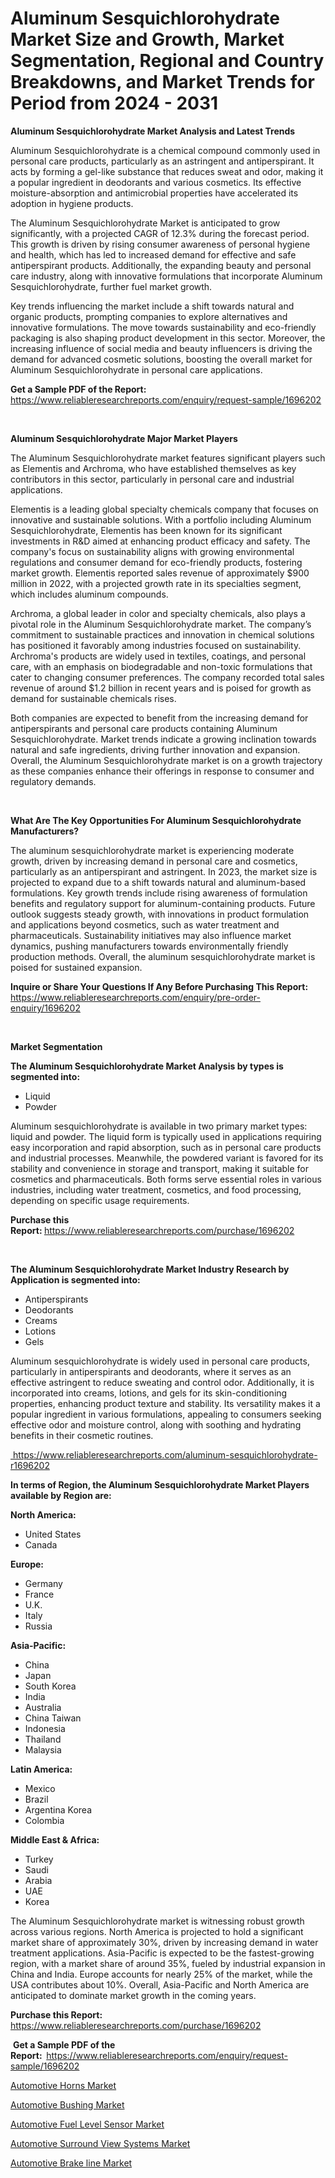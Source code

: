<p><h1>Aluminum Sesquichlorohydrate Market Size and Growth, Market Segmentation, Regional and Country Breakdowns, and Market Trends for Period from 2024 -  2031</h1></p><p><strong>Aluminum Sesquichlorohydrate Market Analysis and Latest Trends</strong></p>
<p><p>Aluminum Sesquichlorohydrate is a chemical compound commonly used in personal care products, particularly as an astringent and antiperspirant. It acts by forming a gel-like substance that reduces sweat and odor, making it a popular ingredient in deodorants and various cosmetics. Its effective moisture-absorption and antimicrobial properties have accelerated its adoption in hygiene products.</p><p>The Aluminum Sesquichlorohydrate Market is anticipated to grow significantly, with a projected CAGR of 12.3% during the forecast period. This growth is driven by rising consumer awareness of personal hygiene and health, which has led to increased demand for effective and safe antiperspirant products. Additionally, the expanding beauty and personal care industry, along with innovative formulations that incorporate Aluminum Sesquichlorohydrate, further fuel market growth.</p><p>Key trends influencing the market include a shift towards natural and organic products, prompting companies to explore alternatives and innovative formulations. The move towards sustainability and eco-friendly packaging is also shaping product development in this sector. Moreover, the increasing influence of social media and beauty influencers is driving the demand for advanced cosmetic solutions, boosting the overall market for Aluminum Sesquichlorohydrate in personal care applications.</p></p>
<p><strong>Get a Sample PDF of the Report:&nbsp;</strong> <a href="https://www.reliableresearchreports.com/enquiry/request-sample/1696202?utm_campaign=1424&utm_medium=2&utm_source=Github&utm_content=ia&utm_term=19102024&utm_id=aluminum-sesquichlorohydrate">https://www.reliableresearchreports.com/enquiry/request-sample/1696202</a></p>
<p>&nbsp;</p>
<p><strong>Aluminum Sesquichlorohydrate Major Market Players</strong></p>
<p><p>The Aluminum Sesquichlorohydrate market features significant players such as Elementis and Archroma, who have established themselves as key contributors in this sector, particularly in personal care and industrial applications.</p><p>Elementis is a leading global specialty chemicals company that focuses on innovative and sustainable solutions. With a portfolio including Aluminum Sesquichlorohydrate, Elementis has been known for its significant investments in R&D aimed at enhancing product efficacy and safety. The company's focus on sustainability aligns with growing environmental regulations and consumer demand for eco-friendly products, fostering market growth. Elementis reported sales revenue of approximately $900 million in 2022, with a projected growth rate in its specialties segment, which includes aluminum compounds.</p><p>Archroma, a global leader in color and specialty chemicals, also plays a pivotal role in the Aluminum Sesquichlorohydrate market. The company’s commitment to sustainable practices and innovation in chemical solutions has positioned it favorably among industries focused on sustainability. Archroma's products are widely used in textiles, coatings, and personal care, with an emphasis on biodegradable and non-toxic formulations that cater to changing consumer preferences. The company recorded total sales revenue of around $1.2 billion in recent years and is poised for growth as demand for sustainable chemicals rises.</p><p>Both companies are expected to benefit from the increasing demand for antiperspirants and personal care products containing Aluminum Sesquichlorohydrate. Market trends indicate a growing inclination towards natural and safe ingredients, driving further innovation and expansion. Overall, the Aluminum Sesquichlorohydrate market is on a growth trajectory as these companies enhance their offerings in response to consumer and regulatory demands.</p></p>
<p>&nbsp;</p>
<p><strong>What Are The Key Opportunities For Aluminum Sesquichlorohydrate Manufacturers?</strong></p>
<p><p>The aluminum sesquichlorohydrate market is experiencing moderate growth, driven by increasing demand in personal care and cosmetics, particularly as an antiperspirant and astringent. In 2023, the market size is projected to expand due to a shift towards natural and aluminum-based formulations. Key growth trends include rising awareness of formulation benefits and regulatory support for aluminum-containing products. Future outlook suggests steady growth, with innovations in product formulation and applications beyond cosmetics, such as water treatment and pharmaceuticals. Sustainability initiatives may also influence market dynamics, pushing manufacturers towards environmentally friendly production methods. Overall, the aluminum sesquichlorohydrate market is poised for sustained expansion.</p></p>
<p><strong>Inquire or Share Your Questions If Any Before Purchasing This Report:</strong> <a href="https://www.reliableresearchreports.com/enquiry/pre-order-enquiry/1696202?utm_campaign=1424&utm_medium=2&utm_source=Github&utm_content=ia&utm_term=19102024&utm_id=aluminum-sesquichlorohydrate">https://www.reliableresearchreports.com/enquiry/pre-order-enquiry/1696202</a></p>
<p>&nbsp;</p>
<p><strong>Market Segmentation</strong></p>
<p><strong>The Aluminum Sesquichlorohydrate Market Analysis by types is segmented into:</strong></p>
<p><ul><li>Liquid</li><li>Powder</li></ul></p>
<p><p>Aluminum sesquichlorohydrate is available in two primary market types: liquid and powder. The liquid form is typically used in applications requiring easy incorporation and rapid absorption, such as in personal care products and industrial processes. Meanwhile, the powdered variant is favored for its stability and convenience in storage and transport, making it suitable for cosmetics and pharmaceuticals. Both forms serve essential roles in various industries, including water treatment, cosmetics, and food processing, depending on specific usage requirements.</p></p>
<p><strong>Purchase this Report:&nbsp;</strong><a href="https://www.reliableresearchreports.com/purchase/1696202?utm_campaign=1424&utm_medium=2&utm_source=Github&utm_content=ia&utm_term=19102024&utm_id=aluminum-sesquichlorohydrate">https://www.reliableresearchreports.com/purchase/1696202</a></p>
<p>&nbsp;</p>
<p><strong>The Aluminum Sesquichlorohydrate Market Industry Research by Application is segmented into:</strong></p>
<p><ul><li>Antiperspirants</li><li>Deodorants</li><li>Creams</li><li>Lotions</li><li>Gels</li></ul></p>
<p><p>Aluminum sesquichlorohydrate is widely used in personal care products, particularly in antiperspirants and deodorants, where it serves as an effective astringent to reduce sweating and control odor. Additionally, it is incorporated into creams, lotions, and gels for its skin-conditioning properties, enhancing product texture and stability. Its versatility makes it a popular ingredient in various formulations, appealing to consumers seeking effective odor and moisture control, along with soothing and hydrating benefits in their cosmetic routines.</p></p>
<p><a href="https://www.reliableresearchreports.com/aluminum-sesquichlorohydrate-r1696202?utm_campaign=1424&utm_medium=2&utm_source=Github&utm_content=ia&utm_term=19102024&utm_id=aluminum-sesquichlorohydrate">&nbsp;https://www.reliableresearchreports.com/aluminum-sesquichlorohydrate-r1696202</a></p>
<p><strong>In terms of Region, the Aluminum Sesquichlorohydrate Market Players available by Region are:</strong></p>
<p>
    <p> <strong> North America: </strong>
        <ul>
            <li>United States</li>
            <li>Canada</li>
        </ul>
        </p> 
    <p> <strong> Europe: </strong>
        <ul>
            <li>Germany</li>
            <li>France</li>
            <li>U.K.</li>
            <li>Italy</li>
            <li>Russia</li>
        </ul>
        </p> 
    <p> <strong> Asia-Pacific: </strong>
        <ul>
            <li>China</li>
            <li>Japan</li>
            <li>South Korea</li>
            <li>India</li>
            <li>Australia</li>
            <li>China Taiwan</li>
            <li>Indonesia</li>
            <li>Thailand</li>
            <li>Malaysia</li>
        </ul>
        </p> 
    <p> <strong> Latin America: </strong>
        <ul>
            <li>Mexico</li>
            <li>Brazil</li>
            <li>Argentina Korea</li>
            <li>Colombia</li>
        </ul>
        </p> 
    <p> <strong> Middle East & Africa: </strong>
        <ul>
            <li>Turkey</li>
            <li>Saudi</li>
            <li>Arabia</li>
            <li>UAE</li>
            <li>Korea</li>
        </ul>
    </p>
    </p>
<p><p>The Aluminum Sesquichlorohydrate market is witnessing robust growth across various regions. North America is projected to hold a significant market share of approximately 30%, driven by increasing demand in water treatment applications. Asia-Pacific is expected to be the fastest-growing region, with a market share of around 35%, fueled by industrial expansion in China and India. Europe accounts for nearly 25% of the market, while the USA contributes about 10%. Overall, Asia-Pacific and North America are anticipated to dominate market growth in the coming years.</p></p>
<p><strong>Purchase this Report: </strong><a href="https://www.reliableresearchreports.com/purchase/1696202?utm_campaign=1424&utm_medium=2&utm_source=Github&utm_content=ia&utm_term=19102024&utm_id=aluminum-sesquichlorohydrate">https://www.reliableresearchreports.com/purchase/1696202</a></p>
<p>&nbsp;<strong>Get a Sample PDF of the Report:&nbsp;&nbsp;</strong><a href="https://www.reliableresearchreports.com/enquiry/request-sample/1696202?utm_campaign=1424&utm_medium=2&utm_source=Github&utm_content=ia&utm_term=19102024&utm_id=aluminum-sesquichlorohydrate">https://www.reliableresearchreports.com/enquiry/request-sample/1696202</a></p>
<p><strong></strong></p>
<p><p><a href="https://www.linkedin.com/pulse/market-forecasting-change-global-automotive-horns-dynamics-wfdie?utm_campaign=1424&utm_medium=2&utm_source=Github&utm_content=ia&utm_term=19102024&utm_id=aluminum-sesquichlorohydrate">Automotive Horns Market</a></p><p><a href="https://www.linkedin.com/pulse/global-automotive-bushing-market-share-growth-opportunities-growing-w4wqe?utm_campaign=1424&utm_medium=2&utm_source=Github&utm_content=ia&utm_term=19102024&utm_id=aluminum-sesquichlorohydrate">Automotive Bushing Market</a></p><p><a href="https://www.linkedin.com/pulse/sustainability-trends-automotive-fuel-level-sensor-industry-market-b9g2e?utm_campaign=1424&utm_medium=2&utm_source=Github&utm_content=ia&utm_term=19102024&utm_id=aluminum-sesquichlorohydrate">Automotive Fuel Level Sensor Market</a></p><p><a href="https://www.linkedin.com/pulse/automotive-surround-view-systems-market-indicators-size-regional-v1eof?utm_campaign=1424&utm_medium=2&utm_source=Github&utm_content=ia&utm_term=19102024&utm_id=aluminum-sesquichlorohydrate">Automotive Surround View Systems Market</a></p><p><a href="https://www.linkedin.com/pulse/automotive-brake-line-market-dynamics-application-types-emerging-yutce?utm_campaign=1424&utm_medium=2&utm_source=Github&utm_content=ia&utm_term=19102024&utm_id=aluminum-sesquichlorohydrate">Automotive Brake line Market</a></p></p>